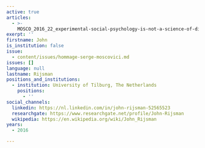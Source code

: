 ```yaml
---
active: true
articles:
  - >-
    MOSCO_2016_22_experimental-social-psychology-is-not-a-science-of-discovery-but-an-art-of-theatrical-reflection
exerpt: ''
firstname: John
is_institution: false
issue:
  - content/issues/hommage-serge-moscovici.md
issues: []
language: null
lastname: Rijsman
positions_and_institutions:
  - institution: University of Tilburg, The Netherlands
    positions:
      - ''
social_channels:
  linkedin: https://nl.linkedin.com/in/john-rijsman-52565523
  researchgate: https://www.researchgate.net/profile/John-Rijsman
  wikipedia: https://en.wikipedia.org/wiki/John_Rijsman
years:
  - 2016

---
```

